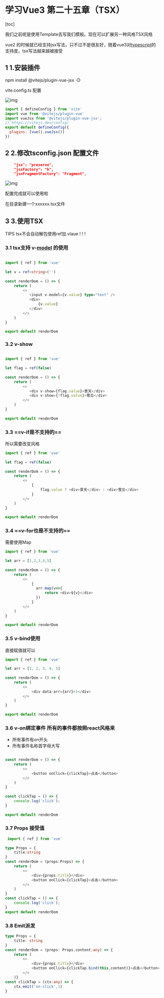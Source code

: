 # 学习Vue3 第二十五章（TSX）

[toc]

我们之前呢是使用Template去写我们模板。现在可以扩展另一种风格TSX风格

vue2 的时候就已经支持jsx写法，只不过不是很友好，随着vue3对[typescript](https://so.csdn.net/so/search?q=typescript&spm=1001.2101.3001.7020)的支持度，tsx写法越来越被接受

## 1 1.安装插件

npm install @vitejs/plugin-vue-jsx -D

vite.config.ts 配置

![img](https://img-blog.csdnimg.cn/35486eb0bd1a4dabac0035384f877cbe.png?x-oss-process=image/watermark,type_d3F5LXplbmhlaQ,shadow_50,text_Q1NETiBA5bCP5ruhenM=,size_20,color_FFFFFF,t_70,g_se,x_16)

```javascript
import { defineConfig } from 'vite'
import vue from '@vitejs/plugin-vue'
import vueJsx from '@vitejs/plugin-vue-jsx';
// https://vitejs.dev/config/
export default defineConfig({
  plugins: [vue(),vueJsx()]
})
```

## 2 2.修改tsconfig.json 配置文件

```json
    "jsx": "preserve",
    "jsxFactory": "h",
    "jsxFragmentFactory": "Fragment",
```

![img](https://img-blog.csdnimg.cn/e6d0ae1a4c254f13bde802f408fed4b3.png?x-oss-process=image/watermark,type_d3F5LXplbmhlaQ,shadow_50,text_Q1NETiBA5bCP5ruhenM=,size_20,color_FFFFFF,t_70,g_se,x_16)

配置完成就可以使用啦

在目录新建一个xxxxxx.tsx文件

## 3 3.使用TSX

TIPS tsx不会自动解包使用ref加.vlaue ! ! !

### 3.1 tsx支持 v-[model](https://so.csdn.net/so/search?q=model&spm=1001.2101.3001.7020) 的使用

```typescript
 
import { ref } from 'vue'
 
let v = ref<string>('')
 
const renderDom = () => {
    return (
        <>
           <input v-model={v.value} type="text" />
           <div>
               {v.value}
           </div>
        </>
    )
}
 
export default renderDom
```

### 3.2 v-show

```javascript
 
import { ref } from 'vue'
 
let flag = ref(false)
 
const renderDom = () => {
    return (
        <>
           <div v-show={flag.value}>景天</div>
           <div v-show={!flag.value}>雪见</div>
        </>
    )
}
 
export default renderDom
```

### 3.3 ==v-if是不支持的==

所以需要改变风格

```javascript
import { ref } from 'vue'
 
let flag = ref(false)
 
const renderDom = () => {
    return (
        <>
            {
                flag.value ? <div>景天</div> : <div>雪见</div>
            }
        </>
    )
}
 
export default renderDom
```

### 3.4 ==v-for也是不支持的==

需要使用Map

```javascript
import { ref } from 'vue'
 
let arr = [1,2,3,4,5]
 
const renderDom = () => {
    return (
        <>
            {
              arr.map(v=>{
                  return <div>${v}</div>
              })
            }
        </>
    )
}
 
export default renderDom
```

### 3.5 v-bind使用

直接赋值就可以

```javascript
import { ref } from 'vue'
 
let arr = [1, 2, 3, 4, 5]
 
const renderDom = () => {
    return (
        <>
            <div data-arr={arr}>1</div>
        </>
    )
}
 
export default renderDom
```

### 3.6 v-on绑定事件 所有的事件都按照react风格来

- 所有事件有on开头
- 所有事件名称首字母大写

```javascript
 
const renderDom = () => {
    return (
        <>
            <button onClick={clickTap}>点击</button>
        </>
    )
}
 
const clickTap = () => {
    console.log('click');
}
 
export default renderDom
```

### 3.7 Props 接受值

```typescript
 import { ref } from 'vue'
 
type Props = {
    title:string
}
const renderDom = (props:Props) => {
    return (
        <>
            <div>{props.title}</div>
            <button onClick={clickTap}>点击</button>
        </>
    )
}
const clickTap = () => {
    console.log('click');
}
export default renderDom
```

### 3.8 Emit派发

```typescript
type Props = {
    title: string
}
const renderDom = (props: Props,content:any) => {
    return (
        <>
            <div>{props.title}</div>
            <button onClick={clickTap.bind(this,content)}>点击</button>
        </>
    )}
const clickTap = (ctx:any) => {
    ctx.emit('on-click',1)
}
```